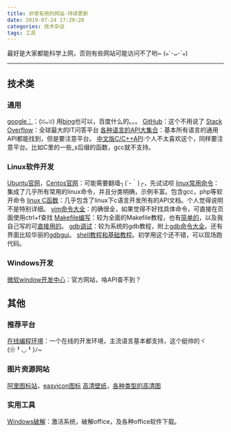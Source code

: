 ```yaml
---
title: 非常有用的网站-持续更新
date: 2019-07-24 17:29:28
categories: 技术杂谈
tags: 工具
---
```


最好是大家都能科学上网，否则有些网站可能访问不了哟~ (๑`･ᴗ･´๑)

* * *

<!-- more -->
## 技术类
### 通用
[google：](https://www.google.com)：(ꈍᴗꈍ) 用[bing](https://cn.bing.com)也可以，百度什么的。。。
[GitHub](https://github.com)：这个不用说了
[Stack Overflow](http://stackoverflow.com/)：全球最大的IT问答平台
[各种语言的API大集合](https://devdocs.io)：基本所有语言的通用API都能找到，但是要注意平台。
[中文版C/C++API](https://zh.cppreference.com/):个人不太喜欢这个，同样要注意平台。比如C里的一些_s后缀的函数，gcc就不支持。
### Linux软件开发
[Ubuntu官网](https://www.ubuntu.com)，[Centos官网](https://www.centos.org/)：可能需要翻墙┐(´-｀)┌，先试试呗
[linux常用命令](http://man.linuxde.net/ )： 集成了几乎所有常用的linux命令，并且分类明确，示例丰富。包含gcc，php等软开命令
[linux C函数](https://linux.die.net/man/)：几乎包含了linux下c语言开发所有的API文档。个人觉得说明不是特别详细。
[vim命令大全](https://blog.csdn.net/scaleqiao/article/details/45153379)：的确很全，如果觉得不好找具体命令，可直接在页面使用ctrl+f查找
[Makefile编写](https://wiki.ubuntu.org.cn/%E8%B7%9F%E6%88%91%E4%B8%80%E8%B5%B7%E5%86%99Makefile)：较为全面的Makefile教程，也有[简单的](https://www.cnblogs.com/Anker/p/3242207.html)，以及我自己写的可[直接用的](https://github.com/JiHanHuang/Box/tree/master/Makefile)。
[gdb调试](https://blog.csdn.net/haoel?q=gdb%E8%B0%83%E8%AF%95%E7%A8%8B%E5%BA%8F)：较为系统的gdb教程，附上[gdb命令大全](https://blog.csdn.net/gnuhpc/article/details/4368831)。还有界面比较华丽的[gdbgui](https://www.gdbgui.com/)。
[shell教程和基础教程](https://www.runoob.com/linux/linux-shell.html)。初学用这个还不错，可以现场跑代码。

### Windows开发
[微软window开发中心](https://docs.microsoft.com/en-us/windows/desktop/api/)：官方网站，啥API查不到？

## 其他
### 推荐平台
[在线编程环境](https://www.tutorialspoint.com/codingground.htm)：一个在线的开发环境，主流语言基本都支持，这个挺帅的ヾ(❀╹◡╹)ﾉ~

### 图片资源网站
[阿里图标站](http://www.iconfont.cn/plus)，[easyicon图标](https://www.easyicon.net/)
[高清壁纸](http://wallpaperswide.com/)，[各种类型的高清图](https://unsplash.com/)

### 实用工具
[Windows破解](http://www.yishimei.cn/network/290.html?=microkms_17.06.25)：激活系统，破解office，及各种office软件下载。